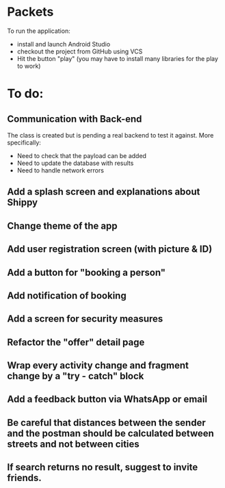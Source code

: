 # Packets
To run the application:
- install and launch Android Studio 
- checkout the project from GitHub using VCS 
- Hit the button "play" (you may have to install many libraries for the play to work)

# To do:
##  Communication with Back-end
The class is created but is pending a real backend to test it against. More specifically:
- Need to check that the payload can be added 
- Need to update the database with results
- Need to handle network errors

## Add a splash screen and explanations about Shippy

## Change theme of the app

## Add user registration screen (with picture & ID)
## Add a button for "booking a person"
## Add notification of booking
## Add a screen for security measures
## Refactor the "offer" detail page
## Wrap every activity change and fragment change by a "try - catch" block
## Add a feedback button via WhatsApp or email
## Be careful that distances between the sender and the postman should be calculated between streets and not between cities
## If search returns no result, suggest to invite friends.

